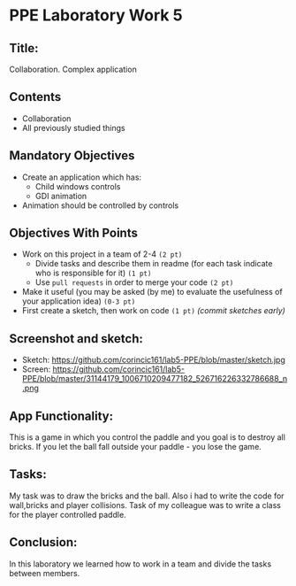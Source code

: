 <h1> PPE Laboratory Work 5 </h1>
<h2>Title:</h2>
Collaboration. Complex application

## Contents
* Collaboration
* All previously studied things

## Mandatory Objectives
* Create an application which has:
  * Child windows controls
  * GDI animation
* Animation should be controlled by controls

## Objectives With Points
* Work on this project in a team of 2-4 `(2 pt)`
  * Divide tasks and describe them in readme (for each task indicate who is responsible for it) `(1 pt)`
  * Use `pull requests` in order to merge your code `(2 pt)`
* Make it useful (you may be asked (by me) to evaluate the usefulness of your application idea) `(0-3 pt)`
* First create a sketch, then work on code `(1 pt)` _(commit sketches early)_

## Screenshot and sketch:
* Sketch: https://github.com/corincic161/lab5-PPE/blob/master/sketch.jpg
* Screen: https://github.com/corincic161/lab5-PPE/blob/master/31144179_1006710209477182_526716226332786688_n.png

## App Functionality:
This is a game in which you control the paddle and you goal is to destroy all bricks. If you let the ball fall outside your paddle - you lose the game.

## Tasks:
My task was to draw the bricks and the ball. Also i had to write the code for wall,bricks and player collisions.
Task of my colleague was to write a class for the player controlled paddle.

## Conclusion: 
In this laboratory we learned how to work in a team and divide the tasks between members. 
